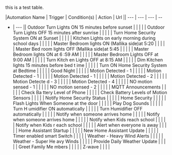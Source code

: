 this is a test table.

|Automation Name | Trigger | Condition(s) | Action | Url || --- | --- | --- | --
- | --- || Outdoor Turn Lights ON 15 minutes before sunset |  |  |  | | Outdoor
Turn Lights OFF 15 minutes after sunrise |  |  |  | | Turn Home Security System
ON at Sunset |  |  |  | | Kitchen Lights on early morning during school days |
|  |  | | Master Bedroom lights ON (Mallika side)at 5:20 |  |  |  | | Master Bed
room lights OFF (Mallika side)at 5:45 |  |  |  | | Master Bedroom lights ON at 6
:59 AM |  |  |  | | Master Bedroom Lights OFF at 9:00 AM |  |  |  | | Turn Kitch
en Lights OFF at 8:15 AM |  |  |  | | Dim Kitchen lights 15 minutes before bed t
ime |  |  |  | | Turn ON Home Security System at Bedtime |  |  |  | | Good Night
 |  |  |  | | Motion Detected - 1 |  |  |  | | Motion Detected - 1 |  |  |  | |
Motion Detected - 1 |  |  |  | | Motion Detected - 2 |  |  |  | | Motion Detecte
d - 3 |  |  |  | | Motion Detected - 4 |  |  |  | | NO motion sensed - 1 |  |  |
  | | NO motion sensed - 2 |  |  |  | | MQTT Announcements |  |  |  | | Check Ba
ttery Level of Phone |  |  |  | | Check Battery Levels of Motion Sensors |  |  |
  | | Notify Home Security Status |  |  |  | | Home Security |  |  |  | | Flash
Lights When Someone at the door |  |  |  | | Play Dog Sounds |  |  |  | | Turn H
umidifier ON automatically |  |  |  | | Turn Humidifier OFF automatically |  |
|  | | Notify when someone arrives home |  |  |  | | Notify when someone arrives
 home |  |  |  | | Notify when Kids reach school |  |  |  | | Notify when Kids r
each school |  |  |  | | Alert when everyone is away |  |  |  | | Home Assistant
 Startup |  |  |  | | New Home Assistant Update |  |  |  | | Timer enabled smart
 Switch |  |  |  | | Weather - Heavy Wind Alerts |  |  |  | | Weather - Super He
avy Winds |  |  |  | | Provide Daily Weather Update |  |  |  | | Greet Family Me
mbers |  |  |  | | Z-wave |  |  |  |
